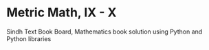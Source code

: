 # Metric Math, IX - X

 Sindh Text Book Board, Mathematics book  solution using Python and Python libraries
